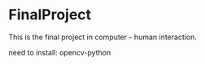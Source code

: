 # FinalProject
This is the final project in computer - human interaction.

need to install:
opencv-python